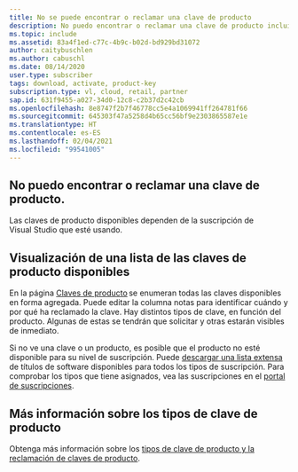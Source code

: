 ```yaml
---
title: No se puede encontrar o reclamar una clave de producto
description: No puedo encontrar o reclamar una clave de producto incluida en mi suscripción de Visual Studio.
ms.topic: include
ms.assetid: 83a4f1ed-c77c-4b9c-b02d-bd929bd31072
author: caitybuschlen
ms.author: cabuschl
ms.date: 08/14/2020
user.type: subscriber
tags: download, activate, product-key
subscription.type: vl, cloud, retail, partner
sap.id: 631f9455-a027-34d0-12c8-c2b37d2c42cb
ms.openlocfilehash: 8e8747f2b7f46778cc5e4a1069941ff264781f66
ms.sourcegitcommit: 645303f47a5258d4b65cc56bf9e2303865587e1e
ms.translationtype: HT
ms.contentlocale: es-ES
ms.lasthandoff: 02/04/2021
ms.locfileid: "99541005"
---
```

## <a name="im-unable-to-find-or-claim-a-product-key"></a>No puedo encontrar o reclamar una clave de producto.

Las claves de producto disponibles dependen de la suscripción de Visual Studio que esté usando.  

## <a name="view-a-list-of-available-product-keys"></a>Visualización de una lista de las claves de producto disponibles 

En la página [Claves de producto](https://my.visualstudio.com/productkeys) se enumeran todas las claves disponibles en forma agregada. Puede editar la columna notas para identificar cuándo y por qué ha reclamado la clave. Hay distintos tipos de clave, en función del producto. Algunas de estas se tendrán que solicitar y otras estarán visibles de inmediato. 

Si no ve una clave o un producto, es posible que el producto no esté disponible para su nivel de suscripción. Puede [descargar una lista extensa](https://download.microsoft.com/download/1/5/4/15454442-CF17-47B9-A65D-DF84EF88511B/Visual_Studio_by_Subscription_Level.xlsx) de títulos de software disponibles para todos los tipos de suscripción. Para comprobar los tipos que tiene asignados, vea las suscripciones en el [portal de suscripciones](https://my.visualstudio.com/subscriptions).  

## <a name="more-information-on-product-key-types"></a>Más información sobre los tipos de clave de producto

Obtenga más información sobre los [tipos de clave de producto y la reclamación de claves de producto](https://docs.microsoft.com/visualstudio/subscriptions/find-keys).  